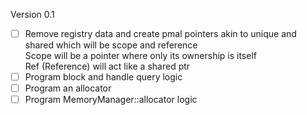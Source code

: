 
Version 0.1

- [ ] Remove registry data and create pmal pointers akin to unique and shared which will be scope and reference  
Scope will be a pointer where only its ownership is itself  
Ref (Reference) will act like a shared ptr
- [ ] Program block and handle query logic
- [ ] Program an allocator
- [ ] Program MemoryManager::allocator logic
